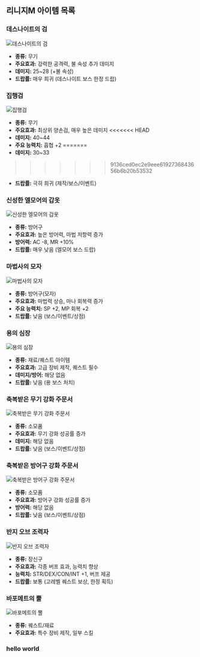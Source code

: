 ## 리니지M 아이템 목록

### 데스나이트의 검

![데스나이트의 검](https://static.inven.co.kr/image_2011/game/item/lineage/weapon/Death_Knight_Sword.png)

- **종류:** 무기
- **주요효과:** 강력한 공격력, 불 속성 추가 데미지
- **데미지:** 25~28 (+불 속성)
- **드랍률:** 매우 희귀 (데스나이트 보스 한정 드랍)

### 집행검

![집행검](https://static.inven.co.kr/image_2011/game/item/lineage/weapon/JipHaengSword.png)

- **종류:** 무기
- **주요효과:** 최상위 양손검, 매우 높은 데미지
<<<<<<< HEAD
- **데미지:** 40~44
- **주요 능력치:** 흡협 +2
=======
- **데미지:** 30~33
>>>>>>> 9136ced0ec2e9eee6192736843656b6b20b53532
- **드랍률:** 극히 희귀 (제작/보스/이벤트)

### 신성한 엘모어의 갑옷

![신성한 엘모어의 갑옷](https://static.inven.co.kr/image_2011/game/item/lineage/armor/HolyElmorArmor.png)

- **종류:** 방어구
- **주요효과:** 높은 방어력, 마법 저항력 증가
- **방어력:** AC -8, MR +10%
- **드랍률:** 매우 낮음 (엘모어 보스 드랍)

### 마법사의 모자

![마법사의 모자](https://static.inven.co.kr/image_2011/game/item/lineage/armor/WizardHat.png)

- **종류:** 방어구(모자)
- **주요효과:** 마법력 상승, 마나 회복력 증가
- **주요 능력치:** SP +2, MP 회복 +2
- **드랍률:** 낮음 (보스/이벤트/상점)

### 용의 심장

![용의 심장](https://static.inven.co.kr/image_2011/game/item/lineage/quest/DragonHeart.png)

- **종류:** 재료/퀘스트 아이템
- **주요효과:** 고급 장비 제작, 퀘스트 필수
- **데미지/방어:** 해당 없음
- **드랍률:** 낮음 (용 보스 처치)

### 축복받은 무기 강화 주문서

![축복받은 무기 강화 주문서](https://static.inven.co.kr/image_2011/game/item/lineage/etc/Scroll_Blessed_Weapon.png)

- **종류:** 소모품
- **주요효과:** 무기 강화 성공률 증가
- **데미지:** 해당 없음
- **드랍률:** 낮음 (보스/이벤트/상점)

### 축복받은 방어구 강화 주문서

![축복받은 방어구 강화 주문서](https://static.inven.co.kr/image_2011/game/item/lineage/etc/Scroll_Blessed_Armor.png)

- **종류:** 소모품
- **주요효과:** 방어구 강화 성공률 증가
- **방어력:** 해당 없음
- **드랍률:** 낮음 (보스/이벤트/상점)

### 반지 오브 조력자

![반지 오브 조력자](https://static.inven.co.kr/image_2011/game/item/lineage/accessory/HelperRing.png)

- **종류:** 장신구
- **주요효과:** 각종 버프 효과, 능력치 향상
- **능력치:** STR/DEX/CON/INT +1, 버프 제공
- **드랍률:** 보통 (고레벨 퀘스트 보상, 한정 획득)

### 바포메트의 뿔

![바포메트의 뿔](https://static.inven.co.kr/image_2011/game/item/lineage/quest/BaphometHorn.png)

- **종류:** 퀘스트/재료
- **주요효과:** 특수 장비 제작, 일부 스킬


### hello world
